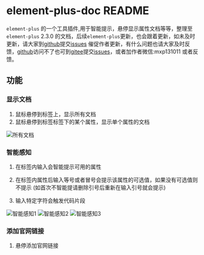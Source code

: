 # element-plus-doc README

`element-plus` 的一个工具插件,用于智能提示，悬停显示属性文档等等，整理至`element-plus` 2.3.0 的文档，后续`element-plus`更新，也会跟着更新，如未及时更新，请大家到[github](https://github.com/mxp131011/element-plus-doc)提交[issues](https://github.com/mxp131011/element-plus-doc/issues) 催促作者更新，有什么问题也请大家及时反馈，[github](https://github.com/mxp131011/element-plus-doc)访问不了也可到[gitee](https://gitee.com/mxp131011/element-plus-doc)提交[issues](https://gitee.com/mxp131011/element-plus-doc/issues)，或者加作者微信:mxp131011 或者反馈。

## 功能

### 显示文档

1. 鼠标悬停到标签上，显示所有文档
2. 鼠标悬停到标签标签下的某个属性，显示单个属性的文档

![所有文档](https://res.mxpkf.com/element-plus-doc/markdown/show_doc_all.jpg)

### 智能感知

1. 在标签内输入会智能提示可用的属性

2. 在标签内属性后输入等号或者冒号会提示该属性的可选值，如果没有可选值则不提示 (如首次不智能提请删除引号后重新在输入引号就会提示)

3. 输入特定字符会触发代码片段

![智能感知1](https://res.mxpkf.com/element-plus-doc/markdown/show_intellisense_01.jpg)
![智能感知2](https://res.mxpkf.com/element-plus-doc/markdown/show_intellisense_02.jpg)
![智能感知3](https://res.mxpkf.com/element-plus-doc/markdown/show_intellisense_03.jpg)

### 添加官网链接

1. 悬停添加官网链接
